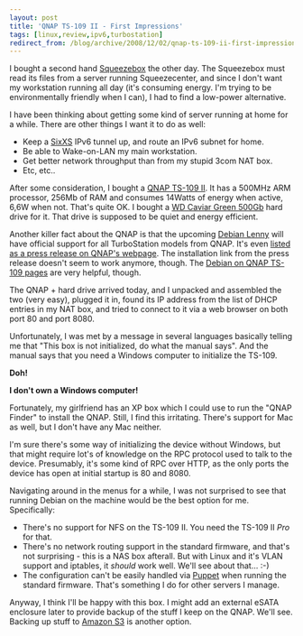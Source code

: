 ```yaml
---
layout: post
title: 'QNAP TS-109 II - First Impressions'
tags: [linux,review,ipv6,turbostation]
redirect_from: /blog/archive/2008/12/02/qnap-ts-109-ii-first-impressions
---
```


I bought a second hand
[Squeezebox](http://www.slimdevices.com/pi_squeezebox.html) the other
day. The Squeezebox must read its files from a server running
Squeezecenter, and since I don't want my workstation running all day
(it's consuming energy. I'm trying to be environmentally friendly when I
can), I had to find a low-power alternative.

I have been thinking about getting some kind of server running at home
for a while. There are other things I want it to do as well:

-   Keep a [SixXS](http://www.sixxs.net) IPv6 tunnel up, and route an
    IPv6 subnet for home.
-   Be able to Wake-on-LAN my main workstation.
-   Get better network throughput than from my stupid 3com NAT box.
-   Etc, etc..

After some consideration, I bought a [QNAP TS-109
II](http://www.qnap.com/pro_detail_feature.asp?p_id=91). It has a 500MHz
ARM processor, 256Mb of RAM and consumes 14Watts of energy when active,
6,6W when not. That's quite OK. I bought a [WD Caviar Green
500Gb](http://www.wdc.com/en/products/products.asp?DriveID=338) hard
drive for it. That drive is supposed to be quiet and energy efficient.

Another killer fact about the QNAP is that the upcoming [Debian
Lenny](http://www.debian.org/releases/lenny/) will have official support
for all TurboStation models from QNAP. It's even [listed as a press
release on QNAP's
webpage](http://www.qnap.com/PressRelease_detail.asp?pr_id=109). The
installation link from the press release doesn't seem to work anymore,
though. The [Debian on QNAP TS-109
pages](http://www.cyrius.com/debian/orion/qnap/ts-109/index.html) are
very helpful, though.

The QNAP + hard drive arrived today, and I unpacked and assembled the
two (very easy), plugged it in, found its IP address from the list of
DHCP entries in my NAT box, and tried to connect to it via a web browser
on both port 80 and port 8080.

Unfortunately, I was met by a message in several languages basically
telling me that "This box is not initialized, do what the manual says".
And the manual says that you need a Windows computer to initialize the
TS-109.

**Doh!**

**I don't own a Windows computer!**

Fortunately, my girlfriend has an XP box which I could use to run the
"QNAP Finder" to install the QNAP. Still, I find this irritating.
There's support for Mac as well, but I don't have any Mac neither.

I'm sure there's some way of initializing the device without Windows,
but that might require lot's of knowledge on the RPC protocol used to
talk to the device. Presumably, it's some kind of RPC over HTTP, as the
only ports the device has open at initial startup is 80 and 8080.

Navigating around in the menus for a while, I was not surprised to see
that running Debian on the machine would be the best option for me.
Specifically:

-   There's no support for NFS on the TS-109 II. You need the TS-109 II
    *Pro* for that.
-   There's no network routing support in the standard firmware, and
    that's not surprising - this is a NAS box afterall. But with Linux
    and it's VLAN support and iptables, it *should* work well. We'll see
    about that... :-)
-   The configuration can't be easily handled via
    [Puppet](http://reductivelabs.com/trac/puppet) when running the
    standard firmware. That's something I do for other servers I manage.

Anyway, I think I'll be happy with this box. I might add an external
eSATA enclosure later to provide backup of the stuff I keep on the QNAP.
We'll see. Backing up stuff to [Amazon S3](http://aws.amazon.com/s3/) is
another option.

